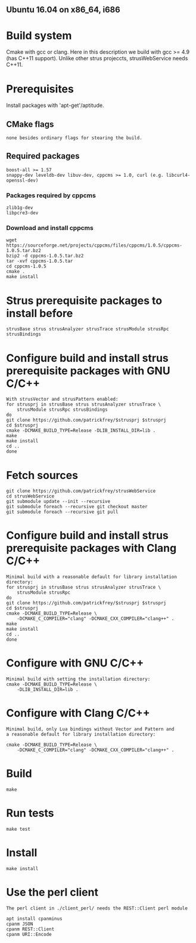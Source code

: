 Ubuntu 16.04 on x86_64, i686
----------------------------

# Build system
Cmake with gcc or clang. Here in this description we build with 
gcc >= 4.9 (has C++11 support). Unlike other strus projeccts,  strusWebService needs C++11.

# Prerequisites
Install packages with 'apt-get'/aptitude.

## CMake flags
	none besides ordinary flags for stearing the build.

## Required packages
	boost-all >= 1.57
	snappy-dev leveldb-dev libuv-dev, cppcms >= 1.0, curl (e.g. libcurl4-openssl-dev)

### Packages required by cppcms
	zlib1g-dev
	libpcre3-dev

### Download and install cppcms
	wget https://sourceforge.net/projects/cppcms/files/cppcms/1.0.5/cppcms-1.0.5.tar.bz2
	bzip2 -d cppcms-1.0.5.tar.bz2
	tar -xvf cppcms-1.0.5.tar
	cd cppcms-1.0.5
	cmake .
	make install

# Strus prerequisite packages to install before
	strusBase strus strusAnalyzer strusTrace strusModule strusRpc strusBindings

# Configure build and install strus prerequisite packages with GNU C/C++
	With strusVector and strusPattern enabled:
	for strusprj in strusBase strus strusAnalyzer strusTrace \
		strusModule strusRpc strusBindings
	do
	git clone https://github.com/patrickfrey/$strusprj $strusprj
	cd $strusprj
	cmake -DCMAKE_BUILD_TYPE=Release -DLIB_INSTALL_DIR=lib .
	make
	make install
	cd ..
	done

# Fetch sources
	git clone https://github.com/patrickfrey/strusWebService
	cd strusWebService
	git submodule update --init --recursive
	git submodule foreach --recursive git checkout master
	git submodule foreach --recursive git pull

# Configure build and install strus prerequisite packages with Clang C/C++
	Minimal build with a reasonable default for library installation directory:
	for strusprj in strusBase strus strusAnalyzer strusTrace \
		strusModule strusRpc
	do
	git clone https://github.com/patrickfrey/$strusprj $strusprj
	cd $strusprj
	cmake -DCMAKE_BUILD_TYPE=Release \
		-DCMAKE_C_COMPILER="clang" -DCMAKE_CXX_COMPILER="clang++" .
	make
	make install
	cd ..
	done

# Configure with GNU C/C++
	Minimal build with setting the installation directory:
	cmake -DCMAKE_BUILD_TYPE=Release \
		-DLIB_INSTALL_DIR=lib .

# Configure with Clang C/C++
	Minimal build, only Lua bindings without Vector and Pattern and
	a reasonable default for library installation directory:

	cmake -DCMAKE_BUILD_TYPE=Release \
		-DCMAKE_C_COMPILER="clang" -DCMAKE_CXX_COMPILER="clang++" .

# Build
	make

# Run tests
	make test

# Install
	make install

# Use the perl client
	The perl client in ./client_perl/ needs the REST::Client perl module

	apt install cpanminus
	cpanm JSON
	cpanm REST::Client
	cpanm URI::Encode




